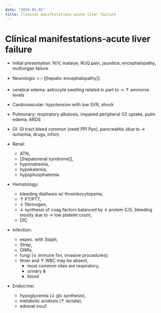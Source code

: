 ```yaml
---
date: "2024-01-01"
title: Clinical manifestations-acute liver failure
---
```



# Clinical manifestations-acute liver failure

- Initial presentation: N/V, malaise, RUQ pain, jaundice, encephalopathy, multiorgan failure

- Neurologic: 👉 [[hepatic encephalopathy]]:
- cerebral edema: astrocyte swelling related in part to → ↑ ammonia levels
- Cardiovascular: hypotension with low SVR, shock
- Pulmonary: respiratory alkalosis, impaired peripheral O2 uptake, pulm edema, ARDS
- GI: GI tract bleed common (need PPI Ppx), pancreatitis (due to → ischemia, drugs, infxn)
- Renal:
  - ATN,
  - [[hepatorenal syndrome]],
  - hyponatremia,
  - hypokalemia,
  - hypophosphatemia
- Hematology:
  - bleeding diathesis w/ thrombocytopenia,
  - ↑ PT/PTT,
  - ↓ fibrinogen,
  - ↓ synthesis of coag factors balanced by ↓ protein C/S; bleeding mostly due to → low platelet count,
  - DIC
- Infection:
  - espec. with Staph,
  - Strep,
  - GNRs,
  - fungi (↓ immune fxn, invasive procedures);
  - fever and ↑ WBC may be absent,
    - most common sites are respiratory,
    - urinary &
    - blood
- Endocrine:
  - hypoglycemia (↓ glc synthesis),
  - metabolic acidosis (↑ lactate),
  - adrenal insuf.
